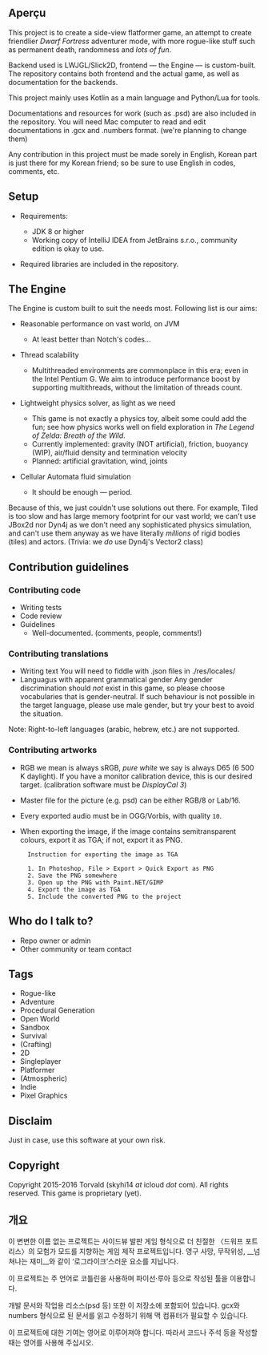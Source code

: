 ## Aperçu ##

This project is to create a side-view flatformer game, an attempt to create friendlier *Dwarf Fortress* adventurer mode, with more rogue-like stuff such as permanent death, randomness and *lots of fun*.

Backend used is LWJGL/Slick2D, frontend — the Engine — is custom-built. The repository contains both frontend and the actual game, as well as documentation for the backends.

This project mainly uses Kotlin as a main language and Python/Lua for tools.

Documentations and resources for work (such as .psd) are also included in the repository. You will need Mac computer to read and edit documentations in .gcx and .numbers format. (we're planning to change them)

Any contribution in this project must be made sorely in English, Korean part is just there for my Korean friend; so be sure to use English in codes, comments, etc.

## Setup ##

* Requirements:
    - JDK 8 or higher
    - Working copy of IntelliJ IDEA from JetBrains s.r.o., community edition is okay to use.
  
* Required libraries are included in the repository.


## The Engine ##

The Engine is custom built to suit the needs most. Following list is our aims:

* Reasonable performance on vast world, on JVM
    - At least better than Notch's codes...
    
* Thread scalability
    - Multithreaded environments are commonplace in this era; even in the Intel Pentium G. We aim to introduce performance boost by supporting multithreads, without the limitation of threads count.
    
* Lightweight physics solver, as light as we need
    - This game is not exactly a physics toy, albeit some could add the fun; see how physics works well on field exploration in _The Legend of Zelda: Breath of the Wild_.
    - Currently implemented: gravity (NOT artificial), friction, buoyancy (WIP), air/fluid density and termination velocity
    - Planned: artificial gravitation, wind, joints
    
* Cellular Automata fluid simulation
    - It should be enough — period.
    
    
Because of this, we just couldn't use solutions out there. For example, Tiled is too slow and has large memory footprint for our vast world; we can't use JBox2d nor Dyn4j as we don't need any sophisticated physics simulation, and can't use them anyway as we have literally _millions_ of rigid bodies (tiles) and actors. (Trivia: we _do_ use Dyn4j's Vector2 class)


## Contribution guidelines ##

### Contributing code ###

* Writing tests
* Code review
* Guidelines
    - Well-documented. (comments, people, comments!)


### Contributing translations ###

* Writing text
  You will need to fiddle with .json files in ./res/locales/<Language code>
* Languagus with apparent grammatical gender
  Any gender discrimination should *not* exist in this game, so please choose vocabularies that is gender-neutral. If such behaviour is not possible in the target language, please use male gender, but try your best to avoid the situation.

Note: Right-to-left languages (arabic, hebrew, etc.) are not supported.


### Contributing artworks ###

* RGB we mean is always sRGB, _pure white_ we say is always D65 (6 500 K daylight). If you have a monitor calibration device, this is our desired target. (calibration software must be _DisplayCal 3_)
* Master file for the picture (e.g. psd) can be either RGB/8 or Lab/16.
* Every exported audio must be in OGG/Vorbis, with quality ```10```.
* When exporting the image, if the image contains semitransparent colours, export it as TGA; if not, export it as PNG.

        Instruction for exporting the image as TGA
        
        1. In Photoshop, File > Export > Quick Export as PNG
        2. Save the PNG somewhere
        3. Open up the PNG with Paint.NET/GIMP
        4. Export the image as TGA
        5. Include the converted PNG to the project




## Who do I talk to? ##

* Repo owner or admin
* Other community or team contact


## Tags ##

* Rogue-like
* Adventure
* Procedural Generation
* Open World
* Sandbox
* Survival
* (Crafting)
* 2D
* Singleplayer
* Platformer
* (Atmospheric)
* Indie
* Pixel Graphics


## Disclaim ##

Just in case, use this software at your own risk.


## Copyright ##

Copyright 2015-2016 Torvald (skyhi14 _at_ icloud _dot_ com). All rights reserved.
This game is proprietary (yet).


## 개요 ##

이 변변한 이름 없는 프로젝트는 사이드뷰 발판 게임 형식으로 더 친절한 〈드워프 포트리스〉의 모험가 모드를 지향하는 게임 제작 프로젝트입니다. 영구 사망, 무작위성, __넘쳐나는 재미__와 같이 ‘로그라이크’스러운 요소를 지닙니다.

이 프로젝트는 주 언어로 코틀린을 사용하며 파이선·루아 등으로 작성된 툴을 이용합니다.

개발 문서와 작업용 리소스(psd 등) 또한 이 저장소에 포함되어 있습니다. gcx와 numbers 형식으로 된 문서를 읽고 수정하기 위해 맥 컴퓨터가 필요할 수 있습니다.

이 프로젝트에 대한 기여는 영어로 이루어져야 합니다. 따라서 코드나 주석 등을 작성할 때는 영어를 사용해 주십시오.
